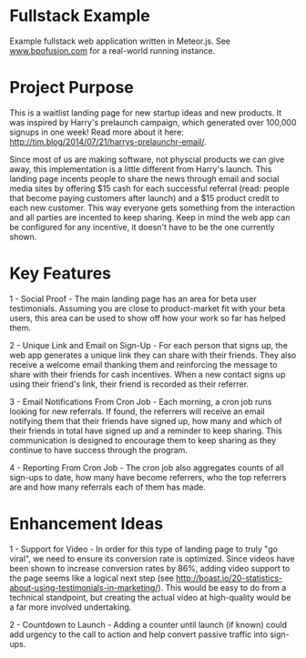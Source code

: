 # Fullstack Example
Example fullstack web application written in Meteor.js. See www.bpofusion.com for a real-world running instance.

# Project Purpose
This is a waitlist landing page for new startup ideas and new products. It was inspired by Harry's prelaunch campaign, which generated over 100,000 signups in one week! Read more about it here: http://tim.blog/2014/07/21/harrys-prelaunchr-email/. 

Since most of us are making software, not physcial products we can give away, this implementation is a little different from Harry's launch. This landing page incents people to share the news through email and social media sites by offering $15 cash for each successful referral (read: people that become paying customers after launch) and a $15 product credit to each new customer. This way everyone gets something from the interaction and all parties are incented to keep sharing. Keep in mind the web app can be configured for any incentive, it doesn't have to be the one currently shown.

# Key Features
1 - Social Proof -
The main landing page has an area for beta user testimonials. Assuming you are close to product-market fit with your beta users, this area can be used to show off how your work so far has helped them.

2 - Unique Link and Email on Sign-Up - 
For each person that signs up, the web app generates a unique link they can share with their friends. They also receive a welcome email thanking them and reinforcing the message to share with their friends for cash incentives. When a new contact signs up using their friend's link, their friend is recorded as their referrer. 

3 - Email Notifications From Cron Job - 
Each morning, a cron job runs looking for new referrals. If found, the referrers will receive an email notifying them that their friends have signed up, how many and which of their friends in total have signed up and a reminder to keep sharing. This communication is designed to encourage them to keep sharing as they continue to have success through the program.

4 - Reporting From Cron Job -
The cron job also aggregates counts of all sign-ups to date, how many have become referrers, who the top referrers are and how many referrals each of them has made.

# Enhancement Ideas
1 - Support for Video -
In order for this type of landing page to truly "go viral", we need to ensure its conversion rate is optimized. Since videos have been shown to increase conversion rates by 86%, adding video support to the page seems like a logical next step (see http://boast.io/20-statistics-about-using-testimonials-in-marketing/). This would be easy to do from a technical standpoint, but creating the actual video at high-quality would be a far more involved undertaking.

2 - Countdown to Launch - 
Adding a counter until launch (if known) could add urgency to the call to action and help convert passive traffic into sign-ups.
